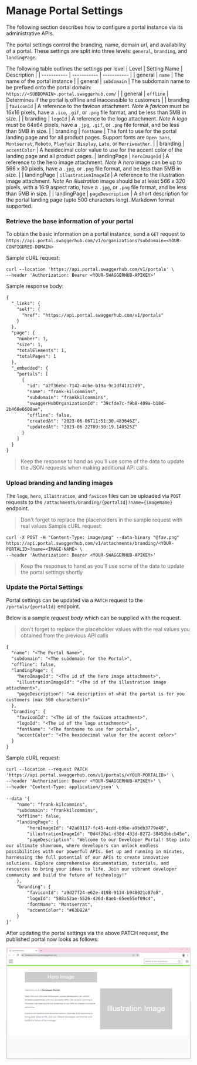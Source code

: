 # Manage Portal Settings

The following section describes how to configure a portal instance via its administrative APIs.

The portal settings control the branding, name, domain url, and availability of a portal. These settings are split into three levels: `general`, `branding`, and `landingPage`.

The following table outlines the settings per level
| Level      | Setting Name | Description |
| ----------- | ----------- | ----------- |
| general | `name` | The name of the portal instance |
| general | `subdomain` | The subdomain name to be prefixed onto the portal domain: `https://<SUBDOMAIN>.portal.swaggerhub.com/` |
| general | `offline` | Determines if the portal is offline and inaccessible to customers |
| branding | `faviconId` | A reference to the favicon attachment. *Note*  A _favicon_ must be 16x16 pixels, have a `.ico`, `.gif`, or `.png` file format, and be less than 5MB in size. |
| branding | `logoId` | A reference to the logo attachment. *Note*  A _logo_ must be 64x64 pixels, have a `.jpg`, `.gif`, or `.png` file format, and be less than 5MB in size. |
| branding | `fontName` | The font to use for the portal landing page and for all product pages. Support fonts are `Open Sans`, `Montserrat`, `Roboto`, `Playfair Display`, `Lato`, or `Merriweather`. |
| branding | `accentColor` | A hexidecimal color value to use for the accent color of the landing page and all product pages.
| landingPage | `heroImageId` | A reference to the hero image attachment. *Note*  A _hero_ image can be up to 566 x 80 pixels, have a `.jpg`, or `.png` file format, and be less than 5MB in size. |
| landingPage | `illustrationImageId` | A reference to the illustration image attachment. *Note*  An _illustration_ image should be at least 566 x 320 pixels, with a 16:9 aspect ratio, have a `.jpg`, or `.png` file format, and be less than 5MB in size. |
| landingPage | `pageDescription` | A short description for the portal landing page (upto 500 characters long). Markdown format supported.

### Retrieve the base information of your portal

To obtain the basic information on a portal instance, send a `GET` request to `https://api.portal.swaggerhub.com/v1/organizations?subdomain=<YOUR-CONFIGURED-DOMAIN>`

Sample cURL request:
```
curl --location 'https://api.portal.swaggerhub.com/v1/portals' \
--header 'Authorization: Bearer <YOUR-SWAGGERHUB-APIKEY>'
```

Sample response body:
```
{
  "_links": {
    "self": {
      "href": "https://api.portal.swaggerhub.com/v1/portals"
    }
  },
  "page": {
    "number": 1,
    "size": 1,
    "totalElements": 1,
    "totalPages": 1
  },
  "_embedded": {
    "portals": [
      {
        "id": "a2f36ebc-7142-4cbe-b19a-9c1df41317d9",
        "name": "frank-kilcommins",
        "subdomain": "frankkilcommins",
        "swaggerHubOrganizationId": "39cfde7c-f9b8-409a-b18d-2b468e6608ae",
        "offline": false,
        "createdAt": "2023-06-06T11:51:30.483646Z",
        "updatedAt": "2023-06-22T09:30:19.140525Z"
      }
    ]
  }
}
```

> Keep the response to hand as you'll use some of the data to update the JSON requests when making additional API calls.

### Upload branding and landing images
The `logo`, `hero`, `illustration`, and `favicon` files can be uploaded via `POST` requests to the `/attachments/branding/{portalId}?name={imageName}` endpoint.

> Don't forget to replace the placeholders in the sample request with real values
Sample cURL request:
```
curl -X POST -H "Content-Type: image/png" --data-binary "@fav.png" https://api.portal.swaggerhub.com/v1/attachments/branding/<YOUR-PORTALID>?name=<IMAGE-NAME> \
--header 'Authorization: Bearer <YOUR-SWAGGERHUB-APIKEY>'
```
> Keep the response to hand as you'll use some of the data to update the portal settings shortly


### Update the Portal Settings

Portal settings can be updated via a `PATCH` request to the `/portals/{portalId}` endpoint.

Below is a sample _request body_ which can be supplied with the request.

> don't forget to replace the placeholder values with the real values you obtained from the previous API calls
```
{
  "name": "<The Portal Name>",
  "subdomain": "<The subdomain for the Portal>",
  "offline": false,
  "landingPage": {
    "heroImageId": "<The id of the hero image attachment>",
    "illustrationImageId": "<The id of the illustration image attachment>",
    "pageDescription": "<A description of what the portal is for you customers (max 500 characters)>"
  },
  "branding": {
    "faviconId": "<The id of the favicon attachment>",
    "logoId": "<The id of the logo attachment>",
    "fontName": "<The fontname to use for portal>",
    "accentColor": "<The hexidecimal value for the accent color>"
  }
}
```

Sample cURL request:
```
curl --location --request PATCH 'https://api.portal.swaggerhub.com/v1/portals/<YOUR-PORTALID>' \
--header 'Authorization: Bearer <YOUR-SWAGGERHUB-APIKEY>' \
--header 'Content-Type: application/json' \

--data '{
    "name": "frank-kilcommins",
    "subdomain": "frankkilcommins",
    "offline": false,
    "landingPage": {
        "heroImageId": "42a69117-fc45-4cdd-b9be-a9bdb3779e48",
        "illustrationImageId": "0d4f20a1-d38d-433d-8272-38453bbcb45e",
        "pageDescription": "Welcome to our Developer Portal! Step into our ultimate showroom, where developers can unlock endless possibilities with our powerful APIs. Get up and running in minutes, harnessing the full potential of our APIs to create innovative solutions. Explore comprehensive documentation, tutorials, and resources to bring your ideas to life. Join our vibrant developer community and build the future of technology!"
    },
    "branding": {
        "faviconId": "a9d27f24-e62e-4198-9134-b948021c87e8",
        "logoId": "588a52ae-5526-436d-8aeb-65ee55ef09c4",
        "fontName": "Montserrat",
        "accentColor": "#63DB2A"
    }
}'
```

After updating the portal settings via the above PATCH request, the published portal now looks as follows:

![Sample Portal Landing](./images/Sample-Portal-Landing.png)
